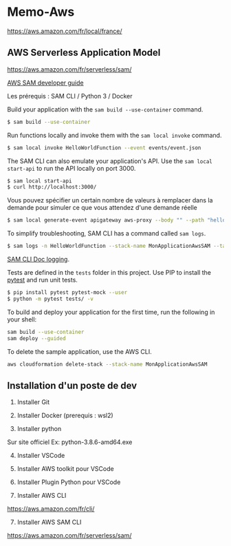 # Memo-Aws

https://aws.amazon.com/fr/local/france/

## AWS Serverless Application Model

https://aws.amazon.com/fr/serverless/sam/

[AWS SAM developer guide](https://docs.aws.amazon.com/serverless-application-model/latest/developerguide/what-is-sam.html)

Les prérequis : SAM CLI / Python 3 / Docker


Build your application with the `sam build --use-container` command.

```bash
$ sam build --use-container
```

Run functions locally and invoke them with the `sam local invoke` command.

```bash
$ sam local invoke HelloWorldFunction --event events/event.json
```

The SAM CLI can also emulate your application's API. Use the `sam local start-api` to run the API locally on port 3000.

```bash
$ sam local start-api
$ curl http://localhost:3000/
```

Vous pouvez spécifier un certain nombre de valeurs à remplacer dans la demande pour simuler ce que vous attendez d'une demande réelle

```bash
$ sam local generate-event apigateway aws-proxy --body "" --path "hello" --method GET > api-event.json
```

To simplify troubleshooting, SAM CLI has a command called `sam logs`.

```bash
$ sam logs -n HelloWorldFunction --stack-name MonApplicationAwsSAM --tail
```

[SAM CLI Doc logging](https://docs.aws.amazon.com/serverless-application-model/latest/developerguide/serverless-sam-cli-logging.html).


Tests are defined in the `tests` folder in this project. Use PIP to install the [pytest](https://docs.pytest.org/en/latest/) and run unit tests.

```bash
$ pip install pytest pytest-mock --user
$ python -m pytest tests/ -v
```

To build and deploy your application for the first time, run the following in your shell:

```bash
sam build --use-container
sam deploy --guided
```


To delete the sample application, use the AWS CLI.

```bash
aws cloudformation delete-stack --stack-name MonApplicationAwsSAM
```

## Installation d'un poste de dev 

1. Installer Git

2. Installer Docker (prerequis : wsl2)

3. Installer python

Sur site officiel Ex: python-3.8.6-amd64.exe

4. Installer VSCode

5. Installer AWS toolkit pour VSCode

6. Installer Plugin Python pour VSCode

6. Installer AWS CLI

https://aws.amazon.com/fr/cli/

7. Installer AWS SAM CLI

https://aws.amazon.com/fr/serverless/sam/
